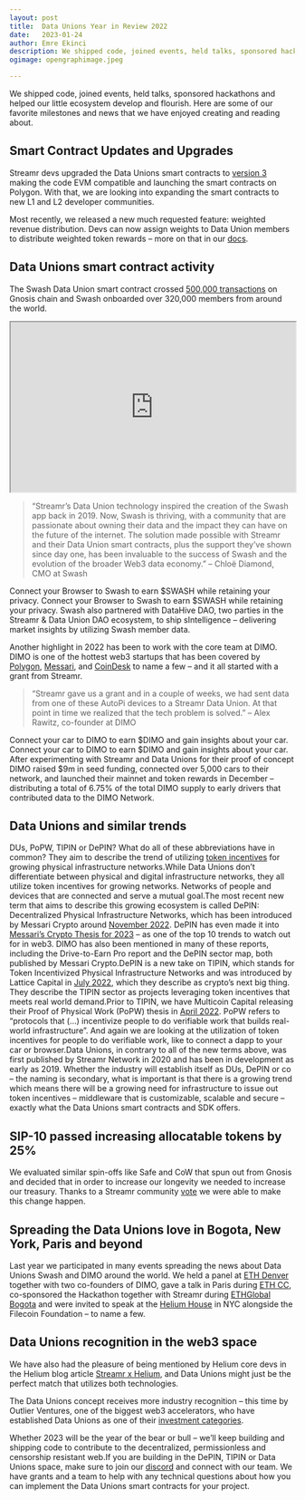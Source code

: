```yaml
---
layout: post
title:	Data Unions Year in Review 2022
date:	2023-01-24
author:	Emre Ekinci
description: We shipped code, joined events, held talks, sponsored hackathons and helped our little ecosystem develop and flourish. Here are some of our favorite milestones and news that we have enjoyed creating and reading about.
ogimage: opengraphimage.jpeg

---
```


We shipped code, joined events, held talks, sponsored hackathons and helped our little ecosystem develop and flourish. Here are some of our favorite milestones and news that we have enjoyed creating and reading about.

## Smart Contract Updates and Upgrades
Streamr devs upgraded the Data Unions smart contracts to [version 3](https://dataunions.org/the-new-data-union-version-is-live-polygon-gnosis-chain-you-decide/) making the code EVM compatible and launching the smart contracts on Polygon. With that, we are looking into expanding the smart contracts to new L1 and L2 developer communities.

Most recently, we released a new much requested feature: weighted revenue distribution. Devs can now assign weights to Data Union members to distribute weighted token rewards – more on that in our [docs](https://docs.dataunions.org/main-concepts/manage-wallets-and-earnings#weighted-payments).

## Data Unions smart contract activity
The Swash Data Union smart contract crossed [500,000 transactions](https://dune.com/dataunions/smartcontracts) on Gnosis chain and Swash onboarded over 320,000 members from around the world.

<iframe src="https://dune.com/embeds/1581544/2632791/671689e0-90a5-440a-9059-47833394b8af" height="300" width="100%" title="[Swash Data Union members]"></iframe>

>“Streamr’s Data Union technology inspired the creation of the Swash app back in 2019. Now, Swash is thriving, with a community that are passionate about owning their data and the impact they can have on the future of the internet. The solution made possible with Streamr and their Data Union smart contracts, plus the support they’ve shown since day one, has been invaluable to the success of Swash and the evolution of the broader Web3 data economy.” – Chloë Diamond, CMO at Swash

Connect your Browser to Swash to earn $SWASH while retaining your privacy.
Connect your Browser to Swash to earn $SWASH while retaining your privacy.
Swash also partnered with DataHive DAO, two parties in the Streamr & Data Union DAO ecosystem, to ship sIntelligence – delivering market insights by utilizing Swash member data.

Another highlight in 2022 has been to work with the core team at DIMO. DIMO is one of the hottest web3 startups that has been covered by [Polygon](https://polygon.technology/blog/web3-meets-connected-cars-with-dimo-on-polygon), [Messari](https://messari.io/report/drive-to-earn-with-hivemapper-and-dimo), and [CoinDesk](https://www.coindesk.com/layer2/2022/10/10/dimo-helps-drivers-gain-and-monetize-their-car-data/) to name a few – and it all started with a grant from Streamr.

>“Streamr gave us a grant and in a couple of weeks, we had sent data from one of these AutoPi devices to a Streamr Data Union. At that point in time we realized that the tech problem is solved.” – Alex Rawitz, co-founder at DIMO

Connect your car to DIMO to earn $DIMO and gain insights about your car.
Connect your car to DIMO to earn $DIMO and gain insights about your car.
After experimenting with Streamr and Data Unions for their proof of concept DIMO raised $9m in seed funding, connected over 5,000 cars to their network, and launched their mainnet and token rewards in December – distributing a total of 6.75% of the total DIMO supply to early drivers that contributed data to the DIMO Network.

## Data Unions and similar trends
DUs, PoPW, TIPIN or DePIN? What do all of these abbreviations have in common? They aim to describe the trend of utilizing [token incentives](https://dataunions.org/token-incentives/) for growing physical infrastructure networks.While Data Unions don’t differentiate between physical and digital infrastructure networks, they all utilize token incentives for growing networks. Networks of people and devices that are connected and serve a mutual goal.The most recent new term that aims to describe this growing ecosystem is called DePIN: Decentralized Physical Infrastructure Networks, which has been introduced by Messari Crypto around [November 2022](https://twitter.com/messaricrypto/status/1588938954807869440?lang=en). DePIN has even made it into [Messari’s Crypto Thesis for 2023](https://messari.io/crypto-theses-for-2023) – as one of the top 10 trends to watch out for in web3. DIMO has also been mentioned in many of these reports, including the Drive-to-Earn Pro report and the DePIN sector map, both published by Messari Crypto.DePIN is a new take on TIPIN, which stands for Token Incentivized Physical Infrastructure Networks and was introduced by Lattice Capital in [July 2022](https://medium.com/@mikezajko_16091/token-incentivized-physical-infrastructure-networks-3548b3182d82), which they describe as crypto’s next big thing. They describe the TIPIN sector as projects leveraging token incentives that meets real world demand.Prior to TIPIN, we have Multicoin Capital releasing their Proof of Physical Work (PoPW) thesis in [April 2022](https://multicoin.capital/2022/04/05/proof-of-physical-work/). PoPW refers to “protocols that (…) incentivize people to do verifiable work that builds real-world infrastructure”. And again we are looking at the utilization of token incentives for people to do verifiable work, like to connect a dapp to your car or browser.Data Unions, in contrary to all of the new terms above, was first published by Streamr Network in 2020 and has been in development as early as 2019. Whether the industry will establish itself as DUs, DePIN or co – the naming is secondary, what is important is that there is a growing trend which means there will be a growing need for infrastructure to issue out token incentives – middleware that is customizable, scalable and secure – exactly what the Data Unions smart contracts and SDK offers.

## SIP-10 passed increasing allocatable tokens by 25%
We evaluated similar spin-offs like Safe and CoW that spun out from Gnosis and decided that in order to increase our longevity we needed to increase our treasury. Thanks to a Streamr community [vote](https://vote.streamr.network/#/proposal/0x6f3f883063885bdc2505709aa02250a1581ba79dada2abcc7badb80d49881358) we were able to make this change happen.

## Spreading the Data Unions love in Bogota, New York, Paris and beyond
Last year we participated in many events spreading the news about Data Unions Swash and DIMO around the world. We held a panel at [ETH Denver](https://dataunions.org/data-unions-at-eth-denver-2022/) together with two co-founders of DIMO, gave a talk in Paris during [ETH CC](https://dataunions.org/ethereum-community-conference/), co-sponsored the Hackathon together with Streamr during [ETHGlobal Bogota](https://dataunions.org/eth-bogota-hackathon/) and were invited to speak at the [Helium House](https://dataunions.org/incentives-irl-and-the-quest-to-own-your-data/) in NYC alongside the Filecoin Foundation – to name a few.

## Data Unions recognition in the web3 space
We have also had the pleasure of being mentioned by Helium core devs in the Helium blog article [Streamr x Helium](https://blog.helium.com/helium-x-streamr-ea89c4b61a14), and Data Unions might just be the perfect match that utilizes both technologies.

The Data Unions concept receives more industry recognition – this time by Outlier Ventures, one of the biggest web3 accelerators, who have established Data Unions as one of their [investment categories](https://twitter.com/jamie247/status/1596082173781557250).

Whether 2023 will be the year of the bear or bull – we’ll keep building and shipping code to contribute to the decentralized, permissionless and censorship resistant web.If you are building in the DePIN, TIPIN or Data Unions space, make sure to join our [discord](https://discord.gg/dataunions) and connect with our team. We have grants and a team to help with any technical questions about how you can implement the Data Unions smart contracts for your project.